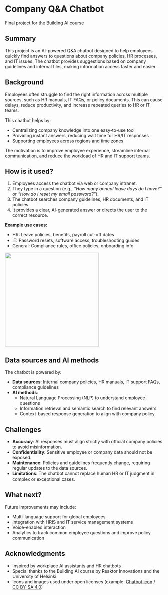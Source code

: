 # Company Q&A Chatbot  

Final project for the Building AI course  

## Summary  

This project is an AI-powered Q&A chatbot designed to help employees quickly find answers to questions about company policies, HR processes, and IT issues. The chatbot provides suggestions based on company guidelines and internal files, making information access faster and easier.  

## Background  

Employees often struggle to find the right information across multiple sources, such as HR manuals, IT FAQs, or policy documents. This can cause delays, reduce productivity, and increase repeated queries to HR or IT teams.  

This chatbot helps by:  
* Centralizing company knowledge into one easy-to-use tool  
* Providing instant answers, reducing wait time for HR/IT responses  
* Supporting employees across regions and time zones  

The motivation is to improve employee experience, streamline internal communication, and reduce the workload of HR and IT support teams.  

## How is it used?  

1. Employees access the chatbot via web or company intranet.  
2. They type in a question (e.g., *“How many annual leave days do I have?”* or *“How do I reset my email password?”*).  
3. The chatbot searches company guidelines, HR documents, and IT policies.  
4. It provides a clear, AI-generated answer or directs the user to the correct resource.  

**Example use cases:**  
* HR: Leave policies, benefits, payroll cut-off dates  
* IT: Password resets, software access, troubleshooting guides  
* General: Compliance rules, office policies, onboarding info  

<img src="https://upload.wikimedia.org/wikipedia/commons/3/3a/Chatbot_icon.png" width="300">  

## Data sources and AI methods  

The chatbot is powered by:  
* **Data sources**: Internal company policies, HR manuals, IT support FAQs, compliance guidelines  
* **AI methods**:  
  - Natural Language Processing (NLP) to understand employee questions  
  - Information retrieval and semantic search to find relevant answers  
  - Context-based response generation to align with company policy  

## Challenges  

* **Accuracy**: AI responses must align strictly with official company policies to avoid misinformation.  
* **Confidentiality**: Sensitive employee or company data should not be exposed.  
* **Maintenance**: Policies and guidelines frequently change, requiring regular updates to the data sources.  
* **Limitations**: The chatbot cannot replace human HR or IT judgment in complex or exceptional cases.  

## What next?  

Future improvements may include:  
* Multi-language support for global employees  
* Integration with HRIS and IT service management systems  
* Voice-enabled interaction  
* Analytics to track common employee questions and improve policy communication  

## Acknowledgments  

* Inspired by workplace AI assistants and HR chatbots  
* Special thanks to the Building AI course by Reaktor Innovations and the University of Helsinki  
* Icons and images used under open licenses (example: [Chatbot icon](https://commons.wikimedia.org/wiki/File:Chatbot_icon.png) / [CC BY-SA 4.0](https://creativecommons.org/licenses/by-sa/4.0/))  
